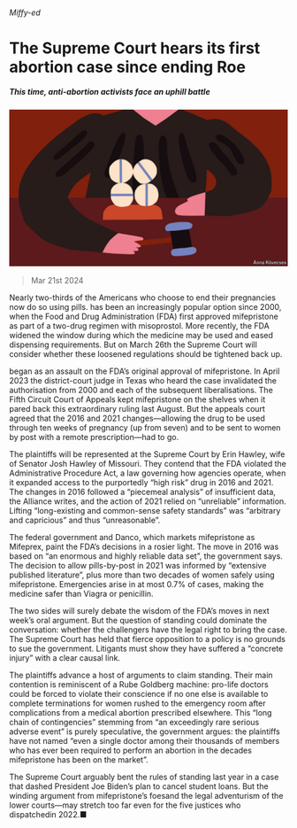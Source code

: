###### Miffy-ed

# The Supreme Court hears its first abortion case since ending Roe 

##### This time, anti-abortion activists face an uphill battle 

![image](images/20240323_USD002.jpg) 

> Mar 21st 2024 

Nearly two-thirds of the Americans who choose to end their pregnancies now do so using pills.  has been an increasingly popular option since 2000, when the Food and Drug Administration (FDA) first approved mifepristone as part of a two-drug regimen with misoprostol. More recently, the FDA widened the window during which the medicine may be used and eased dispensing requirements. But on March 26th the Supreme Court will consider whether these loosened regulations should be tightened back up.

 began as an assault on the FDA’s original approval of mifepristone. In April 2023 the district-court judge in Texas who heard the case invalidated the authorisation from 2000 and each of the subsequent liberalisations. The Fifth Circuit Court of Appeals kept mifepristone on the shelves when it pared back this extraordinary ruling last August. But the appeals court agreed that the 2016 and 2021 changes—allowing the drug to be used through ten weeks of pregnancy (up from seven) and to be sent to women by post with a remote prescription—had to go.

The plaintiffs will be represented at the Supreme Court by Erin Hawley, wife of Senator Josh Hawley of Missouri. They contend that the FDA violated the Administrative Procedure Act, a law governing how agencies operate, when it expanded access to the purportedly “high risk” drug in 2016 and 2021. The changes in 2016 followed a “piecemeal analysis” of insufficient data, the Alliance writes, and the action of 2021 relied on “unreliable” information. Lifting “long-existing and common-sense safety standards” was “arbitrary and capricious” and thus “unreasonable”. 

The federal government and Danco, which markets mifepristone as Mifeprex, paint the FDA’s decisions in a rosier light. The move in 2016 was based on “an enormous and highly reliable data set”, the government says. The decision to allow pills-by-post in 2021 was informed by “extensive published literature”, plus more than two decades of women safely using mifepristone. Emergencies arise in at most 0.7% of cases, making the medicine safer than Viagra or penicillin.

The two sides will surely debate the wisdom of the FDA’s moves in next week’s oral argument. But the question of standing could dominate the conversation: whether the challengers have the legal right to bring the case. The Supreme Court has held that fierce opposition to a policy is no grounds to sue the government. Litigants must show they have suffered a “concrete injury” with a clear causal link. 

The plaintiffs advance a host of arguments to claim standing. Their main contention is reminiscent of a Rube Goldberg machine: pro-life doctors could be forced to violate their conscience if no one else is available to complete terminations for women rushed to the emergency room after complications from a medical abortion prescribed elsewhere. This “long chain of contingencies” stemming from “an exceedingly rare serious adverse event” is purely speculative, the government argues: the plaintiffs have not named “even a single doctor among their thousands of members who has ever been required to perform an abortion in the decades mifepristone has been on the market”. 

The Supreme Court arguably bent the rules of standing last year in a case that dashed President Joe Biden’s plan to cancel student loans. But the winding argument from mifepristone’s foesand the legal adventurism of the lower courts—may stretch too far even for the five justices who dispatchedin 2022.■


